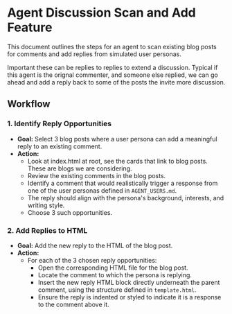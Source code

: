 # Agent Discussion Scan and Add Feature

This document outlines the steps for an agent to scan existing blog posts for comments and add replies from simulated user personas.

Important these can be replies to replies to extend a discussion. Typical if this agent is the orignal commenter, and someone else replied, we can go ahead and add a reply back to some of the posts the invite more discussion.

## Workflow

### 1. Identify Reply Opportunities
- **Goal:** Select 3 blog posts where a user persona can add a meaningful reply to an existing comment.
- **Action:**
    - Look at index.html at root, see the cards that link to blog posts. These are blogs we are considering.
    - Review the existing comments in the blog posts.
    - Identify a comment that would realistically trigger a response from one of the user personas defined in `AGENT_USERS.md`.
    - The reply should align with the persona's background, interests, and writing style.
    - Choose 3 such opportunities.

### 2. Add Replies to HTML
- **Goal:** Add the new reply to the HTML of the blog post.
- **Action:**
    - For each of the 3 chosen reply opportunities:
        - Open the corresponding HTML file for the blog post.
        - Locate the comment to which the persona is replying.
        - Insert the new reply HTML block directly underneath the parent comment, using the structure defined in `template.html`.
        - Ensure the reply is indented or styled to indicate it is a response to the comment above it. 

